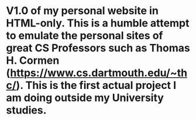 # V1.0 of my personal website in HTML-only. This is a humble attempt to emulate the personal sites of great CS Professors such as Thomas H. Cormen (https://www.cs.dartmouth.edu/~thc/).  This is the first actual project I am doing outside my University studies.
